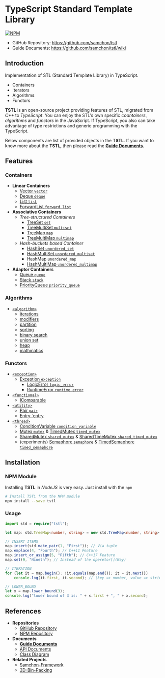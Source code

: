 # **T**ypeScript **S**tandard **T**emplate **L**ibrary
[![NPM](https://nodei.co/npm/tstl.png?downloads=true&downloadRank=true&stars=true)](https://nodei.co/npm/tstl)
  - GitHub Repository: https://github.com/samchon/tstl
  - Guide Documents: https://github.com/samchon/tstl/wiki



## Introduction
Implementation of STL (Standard Template Library) in TypeScript.
  - Containers
  - Iterators
  - Algorithms
  - Functors

**TSTL** is an open-source project providing features of STL, migrated from *C++* to *TypeScript*. You can enjoy the STL's own specific *coantainers*, *algorithms* and *functors* in the JavaScript. If TypeScript, you also can take advantage of type restrictions and generic programming with the TypeScript.

Below components are list of provided objects in the **TSTL**. If you want to know more about the **TSTL**, then please read the [**Guide Documents**](https://github.com/samchon/tstl/wiki).



## Features
### Containers
  - **Linear Containers**
    - [Vector `vector`](http://samchon.github.io/tstl/api/classes/std.vector.html)
    - [Deque `deque`](http://samchon.github.io/tstl/api/classes/std.deque.html)
    - [List `list`](http://samchon.github.io/tstl/api/classes/std.list.html)
    - [ForwardList `forward_list`](http://samchon.github.io/tstl/api/classes/std.forwardlist.html)
  - **Associative Containers**
    - *Tree-structured Containers*
      - [TreeSet `set`](http://samchon.github.io/tstl/api/classes/std.treeset.html)
      - [TreeMultiSet `multiset`](http://samchon.github.io/tstl/api/classes/std.treemultiset.html)
      - [TreeMap `map`](http://samchon.github.io/tstl/api/classes/std.treemap.html)
      - [TreeMultiMap `multimap`](http://samchon.github.io/tstl/api/classes/std.treemultimap.html)
    - *Hash-buckets based Container*
      - [HashSet `unordered_set`](http://samchon.github.io/tstl/api/classes/std.hashset.html)
      - [HashMultiSet `unordered_multiset`](http://samchon.github.io/tstl/api/classes/std.hashmultiset.html)
      - [HashMap `unordered_map`](http://samchon.github.io/tstl/api/classes/std.hashmap.html)
      - [HashMultiMap `unordered_multimap`](http://samchon.github.io/tstl/api/classes/std.hashmultimap.html)
  - **Adaptor Containers**
    - [Queue `queue`](http://samchon.github.io/tstl/api/classes/std.queue.html)
    - [Stack `stack`](http://samchon.github.io/tstl/api/classes/std.stack.html)
    - [PriorityQueue `priority_queue`](http://samchon.github.io/tstl/api/classes/std.priorityqueue.html)

### Algorithms
- [`<algorithm>`](http://www.cplusplus.com/reference/algorithm/)
    - [iterations](https://github.com/samchon/tstl/tree/master/src/std/algorithms/iterations.ts)
    - [modifiers](https://github.com/samchon/tstl/tree/master/src/std/algorithms/modifiers.ts)
    - [partition](https://github.com/samchon/tstl/tree/master/src/std/algorithms/partition.ts)
    - [sorting](https://github.com/samchon/tstl/tree/master/src/std/algorithms/sorting.ts)
    - [binary search](https://github.com/samchon/tstl/tree/master/src/std/algorithms/binary_search.ts)
    - [union set](https://github.com/samchon/tstl/tree/master/src/std/algorithms/union_set.ts)
    - [heap](https://github.com/samchon/tstl/tree/master/src/std/algorithms/heap.ts)
    - [mathmatics](https://github.com/samchon/tstl/tree/master/src/std/algorithms/mathmatics.ts)

### Functors
  - [`<exception>`](http://www.cplusplus.com/reference/exception/)
    - [Exception `exception`](http://samchon.github.io/tstl/api/classes/std.exception.html)
      - [LogicError `logic_error`](http://samchon.github.io/tstl/api/classes/std.logicerror.html)
      - [RuntimeError `runtime_error`](http://samchon.github.io/tstl/api/classes/std.runtimeerror.html)
  - [`<functional>`](http://www.cplusplus.com/reference/functional/)
    - [IComparable](http://samchon.github.io/tstl/api/interfaces/std.icomparable.html)
  - [`<utility>`](http://www.cplusplus.com/reference/utility/)
    - [Pair `pair`](http://samchon.github.io/tstl/api/classes/std.pair.html)
    - [Entry `entry](http://samchon.github.io/tstl/api/classes/std.entry.html)
  - [`<thread>`](https://github.com/samchon/tstl/tree/master/src/std/thread.ts)
    - [ConditionVariable `condition_variable`](http://samchon.github.io/tstl/api/classes/std.conditionvariable.html)
    - [Mutex `mutex`](http://samchon.github.io/tstl/api/classes/std.mutex.html) & [TimedMutex `timed_mutex`](http://samchon.github.io/tstl/api/classes/std.timedmutex.html)
    - [SharedMutex `shared_mutex`](http://samchon.github.io/tstl/api/classes/std.sharedmutex.html) & [SharedTimeMutex `shared_timed_mutex`](http://samchon.github.io/tstl/api/classes/std.sharedtimedmutex.html)
    - (experiments) [Semaphore `semaphore`](http://samchon.github.io/tstl/api/classes/std.experiments.semaphore.html) & [TimedSemaphore `timed_semaphore`](http://samchon.github.io/tstl/api/classes/std.experiments.timedsemaphore.html)


## Installation
### NPM Module
Installing **TSTL** in *NodeJS* is very easy. Just install with the `npm`

```bash
# Install TSTL from the NPM module
npm install --save tstl
```

### Usage
``` typescript
import std = require("tstl");

let map: std.TreeMap<number, string> = new std.TreeMap<number, string>();

// INSERT ITEMS
map.insert(std.make_pair(1, "First")); // Via tuple
map.emplace(4, "Fourth"); // C++11 Feature
map.insert_or_assign(5, "Fifth"); // C++17 Feature
map.set(9, "Nineth"); // Instead of the operetor[](Key)

// ITERATION
for (let it = map.begin(); !it.equals(map.end()); it = it.next())
    console.log(it.first, it.second); // (key => number, value => string)

// LOWER_BOUND
let x = map.lower_bound(3);
console.log("lower bound of 3 is: " + x.first + ", " + x.second);
```



## References
  - **Repositories**
    - [GitHub Repository](https://github.com/samchon/tstl)
    - [NPM Repository](https://www.npmjs.com/package/tstl)
  - **Documents**
    - [**Guide Documents**](https://github.com/samchon/tstl/wiki)
    - [API Documents](http://samchon.github.io/tstl/api)
    - [Class Diagram](http://samchon.github.io/tstl/design/class_diagram.pdf)
  - **Related Projects**
    - [Samchon-Framework](https://github.com/samchon/framework)
    - [3D-Bin-Packing](https://github.com/betterwaysystems/packer)
